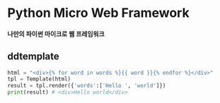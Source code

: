 # Python Micro Web Framework
#### 나만의 파이썬 마이크로 웹 프레임워크

## ddtemplate
```python
html = "<div>{% for word in words %}{{ word }}{% endfor %}</div>"
tpl = Template(html)
result = tpl.render({'words':['Hello ', 'world']})
print(result) # <div>Hello world</div>
```
